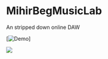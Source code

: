 # MihirBegMusicLab
An stripped down online DAW


[![Demo](https://www.youtube.com/watch?v=YrmGfqBbIVQ)]



[![](http://img.youtube.com/vi/xGZSWvFess8/0.jpg)](https://www.youtube.com/embed/YrmGfqBbIVQ "MusicLabWebDaw Demo")


